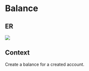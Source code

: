 # Balance

## ER
![](https://github.com/bobsantos/backend-test-task/blob/main/adr/resource/2_balance.svg?raw=true)

## Context

Create a balance for a created account.

